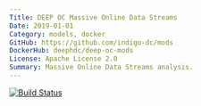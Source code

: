 ```yaml
---
Title: DEEP OC Massive Online Data Streams
Date: 2019-01-01
Category: models, docker
GitHub: https://github.com/indigo-dc/mods
DockerHub: deephdc/deep-oc-mods
License: Apache License 2.0
Summary: Massive Online Data Streams analysis.
---
```


[![Build Status](https://jenkins.indigo-datacloud.eu:8080/buildStatus/icon?job=Pipeline-as-code/DEEP-OC-org/DEEP-OC-mods/master)](https://jenkins.indigo-datacloud.eu:8080/job/Pipeline-as-code/job/DEEP-OC-org/job/DEEP-OC-mods/job/master)

